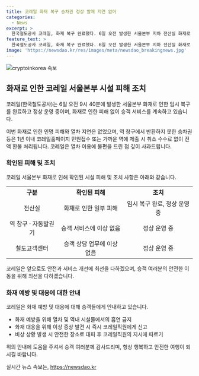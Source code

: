 ```yaml
---
title: 코레일 화재 복구 승차권 정상 발매 지연 없어
categories:
  - News
excerpt: >
  한국철도공사 코레일, 화재 복구 완료했다. 6일 오전 발생한 서울본부 지하 전산실 화재로 역창구 등 일시 중단됐으나, 오후 5시 15분부터 전국 역 창구, 자동발권기, 고객센터 정상 운영 중. 화재로 인한 인명 피해나 열차 지연 없었으며, 반환하지 못한 승차권 등은 1년 이내 환불 처리된다.
feature_text: >
  한국철도공사 코레일, 화재 복구 완료했다. 6일 오전 발생한 서울본부 지하 전산실 화재로 역창구 등 일시 중단됐으나, 오후 5시 15분부터 전국 역 창구, 자동발권기, 고객센터 정상 운영 중. 화재로 인한 인명 피해나 열차 지연 없었으며, 반환하지 못한 승차권 등은 1년 이내 환불 처리된다.
image: 'https://newsdao.kr/res/images/meta/newsdao_breakingnews.jpg'
---
```


<p><img src="https://newsdao.kr/res/images/meta/newsdao_breakingnews.jpg" alt="cryptoinkorea 속보" /></p>

<h2 data-ke-size="size26">화재로 인한 코레일 서울본부 시설 피해 조치</h2>

<p>코레일(한국철도공사)는 6일 오전 9시 40분에 발생한 서울본부 화재로 인한 임시 복구를 완료하고 정상 운영 중이며, 화재로 인한 피해 없이 승객 서비스를 계속하고 있습니다.</p>

<p data-ke-size="size16">이번 화재로 인한 인명 피해와 열차 지연은 없었으며, 역 창구에서 반환하지 못한 승차권 등은 1년 이내 코레일홈페이지 민원접수 또는 가까운 역에 제출 시 취소 수수료 없이 전액 환불 처리됩니다. 코레일은 열차 이용에 불편을 드린 점 깊이 사과드립니다.</p>

<h3>확인된 피해 및 조치</h3>

<p>코레일 서울본부 화재로 인해 확인된 시설 피해 및 조치 사항은 아래와 같습니다.</p>

<table>
    <tr>
        <td style="text-align: center; height: 17px;"><b>구분</b></td>
        <td style="text-align: center; height: 17px;"><b>확인된 피해</b></td>
        <td style="text-align: center; height: 17px;"><b>조치</b></td>
    </tr>
    <tr>
        <td style="text-align: center; height: 17px;">전산실</td>
        <td style="text-align: center; height: 17px;">화재로 인한 일부 피해</td>
        <td style="text-align: center; height: 17px;">임시 복구 완료, 정상 운영 중</td>
    </tr>
    <tr>
        <td style="text-align: center; height: 17px;">역 창구 · 자동발권기</td>
        <td style="text-align: center; height: 17px;">승객 서비스에 이상 없음</td>
        <td style="text-align: center; height: 17px;">정상 운영 중</td>
    </tr>
    <tr>
        <td style="text-align: center; height: 17px;">철도고객센터</td>
        <td style="text-align: center; height: 17px;">승객 상담 업무에 이상 없음</td>
        <td style="text-align: center; height: 17px;">정상 운영 중</td>
    </tr>
</table>

<p data-ke-size="size16">코레일은 앞으로도 안전과 서비스 개선에 최선을 다하겠으며, 승객 여러분의 안전한 이동을 위해 최선을 다하겠습니다.</p>

<h3>화재 예방 및 대응에 대한 안내</h3>

<p>코레일은 화재 예방 및 대응에 대해 승객들에게 안내하고 있습니다.</p>

<ul>
    <li>화재 예방을 위해 열차 및 역내 시설물에서의 흡연 금지</li>
    <li>화재 대응을 위해 이상 증상 발견 시 즉시 코레일직원에게 신고</li>
    <li>비상 상황 발생 시 안전한 장소로 대피 후 코레일직원의 지시에 따르기</li>
</ul>

<p data-ke-size="size16">위의 안내에 도움을 주셔서 승객 여러분께 감사드리며, 항상 행복하고 안전한 여행이 되시길 바랍니다.</p>
실시간 뉴스 속보는, <a href="https://newsdao.kr" rel="dofollow">https://newsdao.kr</a>


